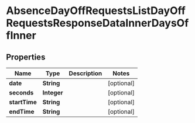 

# AbsenceDayOffRequestsListDayOffRequestsResponseDataInnerDaysOffInner


## Properties

| Name | Type | Description | Notes |
|------------ | ------------- | ------------- | -------------|
|**date** | **String** |  |  [optional] |
|**seconds** | **Integer** |  |  [optional] |
|**startTime** | **String** |  |  [optional] |
|**endTime** | **String** |  |  [optional] |



